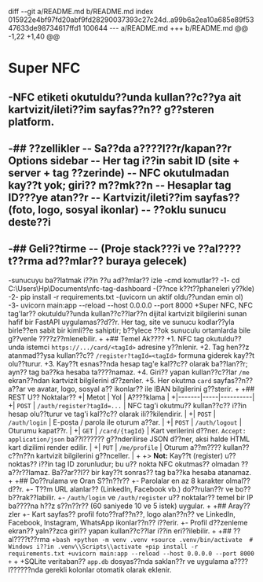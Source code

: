 diff --git a/README.md b/README.md
index 015922e4bf97fd20abf9fd28290037393c27c24d..a99b6a2ea10a685e89f5347633de98734617ffd1 100644
--- a/README.md
+++ b/README.md
@@ -1,22 +1,40 @@
 # Super NFC
 
-NFC etiketi okutuldu??unda kullan??c??ya ait kartvizit/ileti??im sayfas??n?? g??steren platform.
-
-## ??zellikler
-- Sa??da a????l??r/kapan??r Options sidebar
-- Her tag i??in sabit ID (site + server + tag ??zerinde)
-- NFC okutulmadan kay??t yok; giri?? m??mk??n
-- Hesaplar tag ID???ye atan??r
-- Kartvizit/ileti??im sayfas?? (foto, logo, sosyal ikonlar)
-- ??oklu sunucu deste??i
-
-## Geli??tirme
-- (Proje stack???i ve ??al????t??rma ad??mlar?? buraya gelecek)
-
-sunucuyu ba??latmak i??in ??u ad??mlar?? izle 
-cmd komutlar?? 
-1- cd C:\Users\Hp\Documents\nfc-tag-dashboard
-(??nce k??t??phaneleri y??kle)
-2- pip install -r requirements.txt
-(uvicorn un aktif oldu??undan emin ol)
-3- uvicorn main:app --reload --host 0.0.0.0 --port 8000
+Super NFC, NFC tag'lar?? okutuldu??unda kullan??c??lar??n dijital kartvizit bilgilerini sunan hafif bir FastAPI uygulamas??d??r. Her tag, site ve sunucu kodlar??yla birle??en sabit bir kimli??e sahiptir; b??ylece ??ok sunuculu ortamlarda bile g??venle ????z??mlenebilir.
+
+## Temel Ak????
+1. NFC tag okutuldu??unda istemci `https://.../card/<tagId>` adresine y??nlenir.
+2. Tag hen??z atanmad??ysa kullan??c?? `/register?tagId=<tagId>` formuna giderek kay??t olu??turur.
+3. Kay??t esnas??nda hesap tag'e kal??c?? olarak ba??lan??r; ayn?? tag ba??ka hesaba ta????namaz.
+4. Giri?? yapan kullan??c??lar `/me` ekran??ndan kartvizit bilgilerini d??zenler.
+5. Her okutma `card` sayfas??n?? a??ar ve avatar, logo, sosyal a?? ikonlar?? ile IBAN bilgilerini g??sterir.
+
+## REST U?? Noktalar??
+| Metot | Yol | A????klama |
+|-------|-----|----------|
+| `POST` | `/auth/register?tagId=...` | NFC tag'i okutmu?? kullan??c?? i??in hesap olu??turur ve tag'i kal??c?? olarak ili??kilendirir. |
+| `POST` | `/auth/login` | E-posta / parola ile oturum a??ar. |
+| `POST` | `/auth/logout` | Oturumu kapat??r. |
+| `GET` | `/card/{tagId}` | Kart verilerini d??ner. `Accept: application/json` ba??l?????? g??nderilirse JSON d??ner, aksi halde HTML kart dizilimi render edilir. |
+| `PUT` | `/me/profile` | Oturum a??m???? kullan??c??n??n kartvizit bilgilerini g??nceller. |
+
+> **Not:** Kay??t (register) u?? noktas?? i??in tag ID zorunludur; bu u?? nokta NFC okutmas?? olmadan ??a??r??lamaz. Ba??ar??l?? bir kay??t sonras?? tag ba??ka hesaba atanamaz.
+
+## Do??rulama ve Oran S??n??r??
+- Parolalar en az 8 karakter olmal??d??r.
+- T??m URL alanlar?? (LinkedIn, Facebook vb.) do??rulan??r ve bo?? b??rak??labilir.
+- `/auth/login` ve `/auth/register` u?? noktalar?? temel bir IP ba????na h??z s??n??r?? (60 saniyede 10 ve 5 istek) uygular.
+
+## Aray??zler
+- Kart sayfas?? profil foto??raf??n??, logo alan??n?? ve LinkedIn, Facebook, Instagram, WhatsApp ikonlar??n?? i??erir.
+- Profil d??zenleme ekran?? yaln??zca giri?? yapan kullan??c??lar i??in eri??ilebilir.
+
+## ??al????t??rma
+```bash
+python -m venv .venv
+source .venv/bin/activate  # Windows i??in .venv\\Scripts\\activate
+pip install -r requirements.txt
+uvicorn main:app --reload --host 0.0.0.0 --port 8000
+```
+
+SQLite veritaban?? `app.db` dosyas??nda saklan??r ve uygulama a????l??????nda gerekli kolonlar otomatik olarak eklenir.
